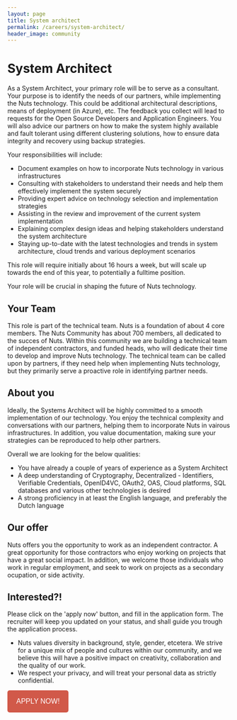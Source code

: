 ```yaml
---
layout: page
title: System architect
permalink: /careers/system-architect/
header_image: community
---
```


# System Architect

As a System Architect, your primary role will be to serve as a consultant. Your purpose is to identify the needs of our partners, while implementing the Nuts technology. This could be additional architectural descriptions, means of deployment (in Azure), etc. The feedback you collect will lead to requests for the Open Source Developers and Application Engineers. You will also advice our partners on how to make the system highly available and fault tolerant using different clustering solutions, how to ensure data integrity and recovery using backup strategies. 

Your responsibilities will include:
- Document examples on how to incorporate Nuts technology in various infrastructures
- Consulting with stakeholders to understand their needs and help them effectively implement the system securely
- Providing expert advice on technology selection and implementation strategies
- Assisting in the review and improvement of the current system implementation
- Explaining complex design ideas and helping stakeholders understand the system architecture
- Staying up-to-date with the latest technologies and trends in system architecture, cloud trends and various deployment scenarios

This role will require initially about 16 hours a week, but will scale up towards the end of this year, to potentially a fulltime position. 

Your role will be crucial in shaping the future of Nuts technology.

## Your Team

This role is part of the technical team. Nuts is a foundation of about 4 core members. The Nuts Community has about 700 members, all dedicated to the succes of Nuts. Within this community we are building a technical team of independent contractors, and funded heads, who will dedicate their time to develop and improve Nuts technology. The technical team can be called upon by partners, if they need help when implementing Nuts technology, but they primarily serve a proactive role in identifying partner needs. 

## About you

Ideally, the Systems Architect will be highly committed to a smooth implementation of our technology. You enjoy the technical complexity and conversations with our partners, helping them to incorporate Nuts in vairous infrastructures. In addition, you value documentation, making sure your strategies can be reproduced to help other partners.

Overall we are looking for the below qualities:
- You have already a couple of years of experience as a System Architect
- A deep understanding of Cryptography, Decentralized - Identifiers, Verifiable Credentials, OpenID4VC, OAuth2, OAS, Cloud platforms, SQL databases and various other technologies is desired
- A strong proficiency in at least the English language, and preferably the Dutch language

## Our offer

Nuts offers you the opportunity to work as an independent contractor. A great opportunity for those contractors who enjoy working on projects that have a great social impact. In addition, we welcome those individuals who work in regular employment, and seek to work on projects as a secondary ocupation, or side activity.  

## Interested?!

Please click on the 'apply now' button, and fill in the application form. The recruiter will keep you updated on your status, and shall guide you trough the application process. 
- Nuts values diversity in background, style, gender, etcetera. We strive for a unique mix of people and cultures within our community, and we believe this will have a positive impact on creativity, collaboration and the quality of our work. 
- We respect your privacy, and will treat your personal data as strictly confidential.


<button style="color: white; background-color: #D15949; padding:10px 20px; font-family: sans-serif; Font-size: 16px; height: 50px; border: none; border-radius:5px" onclick="window.open('https://www.careers-page.com/talentable/job/QX39R3WY/apply', '_blank')">APPLY NOW!</button>
